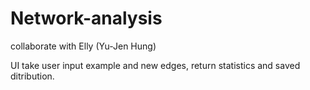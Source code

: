 # Network-analysis
collaborate with Elly (Yu-Jen Hung)

UI take user input example and new edges, return statistics and saved ditribution.


